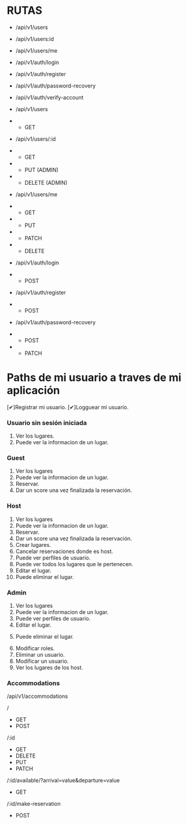 # RUTAS
- /api/v1/users
- /api/v1/users:id
- /api/v1/users/me

- /api/v1/auth/login
- /api/v1/auth/register
- /api/v1/auth/password-recovery
- /api/v1/auth/verify-account

- /api/v1/users
- - GET

- /api/v1/users/:id
- - GET 
- - PUT (ADMIN)
- - DELETE (ADMIN)

- /api/v1/users/me
- - GET 
- - PUT
- - PATCH
- - DELETE

- /api/v1/auth/login
- - POST

- /api/v1/auth/register
- - POST

- /api/v1/auth/password-recovery
- - POST
- - PATCH

# Paths de mi usuario  a traves de mi aplicación

[✔]Registrar mi usuario.
[✔]Logguear mi usuario.

### Usuario sin sesión iniciada
1. Ver los lugares.<!--Ready-->
2. Puede ver la informacion de un lugar.<!--Ready-->

### Guest
1. Ver los lugares<!--Ready-->
2. Puede ver la informacion de un lugar.<!--Ready-->
3. Reservar.<!--Ready-->
4. Dar un score una vez finalizada la reservación.

### Host
1. Ver los lugares
2. Puede ver la informacion de un lugar.
3. Reservar.
4. Dar un score una vez finalizada la reservación.
5. Crear lugares.
6. Cancelar reservaciones donde es host.
7. Puede ver perfiles de usuario.
8. Puede ver todos los lugares que le pertenecen.
9. Editar el lugar.
10. Puede eliminar el lugar.

### Admin
1. Ver los lugares
2. Puede ver la informacion de un lugar.
3. Puede ver perfiles de usuario.
4. Editar el lugar.
<!-- Elimina completamente el lugar -->
5. Puede eliminar el lugar.
<!-- Building the controllers of roles -->
6. Modificar roles.  
7. Eliminar un usuario.
8. Modificar un usuario. 
9. Ver los lugares de los host.

### Accommodations

/api/v1/accommodations

/
- GET
- POST

/:id
- GET
- DELETE
- PUT
- PATCH

/:id/available/?arrival=value&departure=value
- GET

/:id/make-reservation
- POST


